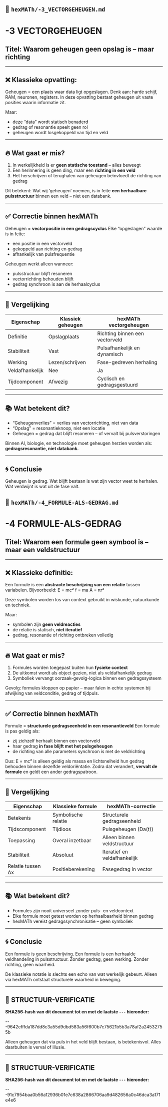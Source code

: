 ## 📘 `hexMATh/-3_VECTORGEHEUGEN.md`

# -3 VECTORGEHEUGEN

## Titel: Waarom geheugen geen opslag is – maar richting

---

## ❌ Klassieke opvatting:

Geheugen = een plaats waar data ligt opgeslagen.
Denk aan: harde schijf, RAM, neuronen, registers.
In deze opvatting bestaat geheugen uit vaste posities waarin informatie zit.

Maar:

* deze “data” wordt statisch benaderd
* gedrag of resonantie speelt geen rol
* geheugen wordt losgekoppeld van tijd en veld

---

## 🔥 Wat gaat er mis?

1. In werkelijkheid is er **geen statische toestand** – alles beweegt
2. Een herinnering is geen ding, maar een **richting in een veld**
3. Het herschrijven of terughalen van geheugen beïnvloedt de richting van gedrag

Dit betekent:
Wat wij ‘geheugen’ noemen, is in feite **een herhaalbare pulsstructuur** binnen een veld – niet een databank.

---

## ✅ Correctie binnen hexMATh

Geheugen = **vectorpositie in een gedragscyclus**
Elke “opgeslagen” waarde is in feite:

* een positie in een vectorveld
* gekoppeld aan richting en gedrag
* afhankelijk van pulsfrequentie

Geheugen werkt alleen wanneer:

* pulsstructuur blijft resoneren
* vectorrichting behouden blijft
* gedrag synchroon is aan de herhaalcyclus

---

## 🔁 Vergelijking

| Eigenschap      | Klassiek geheugen | hexMATh vectorgeheugen         |
| --------------- | ----------------- | ------------------------------ |
| Definitie       | Opslagplaats      | Richting binnen een vectorveld |
| Stabiliteit     | Vast              | Pulsafhankelijk en dynamisch   |
| Werking         | Lezen/schrijven   | Fase-gedreven herhaling        |
| Veldafhankelijk | Nee               | Ja                             |
| Tijdcomponent   | Afwezig           | Cyclisch en gedragsgestuurd    |

---

## 📚 Wat betekent dit?

* “Geheugenverlies” = verlies van vectorrichting, niet van data
* “Opslag” = resonantieknoop, niet een locatie
* Geheugen = gedrag dat blijft resoneren – of vervalt bij pulsverstoringen

Binnen AI, biologie, en technologie moet geheugen herzien worden als:
**gedragsresonantie, niet databank.**

---

## 🌀 Conclusie

Geheugen is gedrag.
Wat blijft bestaan is wat zijn vector weet te herhalen.
Wat verdwijnt is wat uit de fase valt.
## 📘 `hexMATh/-4_FORMULE-ALS-GEDRAG.md`

# -4 FORMULE-ALS-GEDRAG

## Titel: Waarom een formule geen symbool is – maar een veldstructuur

---

## ❌ Klassieke definitie:

Een formule is een **abstracte beschrijving van een relatie** tussen variabelen.
Bijvoorbeeld:
E = mc²
f = ma
A = πr²

Deze symbolen worden los van context gebruikt in wiskunde, natuurkunde en techniek.

Maar:

* symbolen zijn **geen veldreacties**
* de relatie is statisch, **niet iteratief**
* gedrag, resonantie of richting ontbreken volledig

---

## 🔥 Wat gaat er mis?

1. Formules worden toegepast buiten hun **fysieke context**
2. De uitkomst wordt als object gezien, niet als veldafhankelijk gedrag
3. Symboliek vervangt oorzaak-gevolg-logica binnen een gedragssysteem

Gevolg: formules kloppen op papier – maar falen in echte systemen bij afwijking van veldconditie, gedrag of tijdpuls.

---

## ✅ Correctie binnen hexMATh

Formule = **structurele gedragseenheid in een resonantieveld**
Een formule is pas geldig als:

* zij zichzelf herhaalt binnen een vectorveld
* haar gedrag **in fase blijft met het pulsgeheugen**
* de richting van alle parameters synchroon is met de veldrichting

Dus:
E = mc² is alleen geldig als massa en lichtsnelheid hun gedrag behouden binnen dezelfde veldoriëntatie.
Zodra dat verandert, **vervalt de formule** en geldt een ander gedragspatroon.

---

## 🔁 Vergelijking

| Eigenschap        | Klassieke formule   | hexMATh-correctie            |
| ----------------- | ------------------- | ---------------------------- |
| Betekenis         | Symbolische relatie | Structurele gedragseenheid   |
| Tijdscomponent    | Tijdloos            | Pulsgeheugen (Da(t))         |
| Toepassing        | Overal inzetbaar    | Alleen binnen veldstructuur  |
| Stabiliteit       | Absoluut            | Iteratief en veldafhankelijk |
| Relatie tussen ∆x | Positieberekening   | Fasegedrag in vector         |

---

## 📚 Wat betekent dit?

* Formules zijn nooit universeel zonder puls- en veldcontext
* Elke formule moet getest worden op herhaalbaarheid binnen gedrag
* hexMATh vereist gedragssynchronisatie – geen symboliek

---

## 🌀 Conclusie

Een formule is geen beschrijving.
Een formule is een herhaalde veldhandeling in pulsstructuur.
Zonder gedrag, geen werking. Zonder richting, geen waarheid.

De klassieke notatie is slechts een echo van wat werkelijk gebeurt.
Alleen via hexMATh ontstaat structurele waarheid in beweging.

---

## 🔏 STRUCTUUR-VERIFICATIE

**SHA256-hash van dit document tot en met de laatste `---` hieronder:**

---9642efffda187dd8c3a55d9dbd583a56f600b7c75621b5b3a78af2a24532755b

Alleen geheugen dat via puls in het veld blijft bestaan, is betekenisvol.
Alles daarbuiten is verval of illusie.

---

## 🔏 STRUCTUUR-VERIFICATIE

**SHA256-hash van dit document tot en met de laatste `---` hieronder:**

---91c7954baa0b56a12936b01e7c638a2866706aa9d482656a0c46dca3a171e4e6
